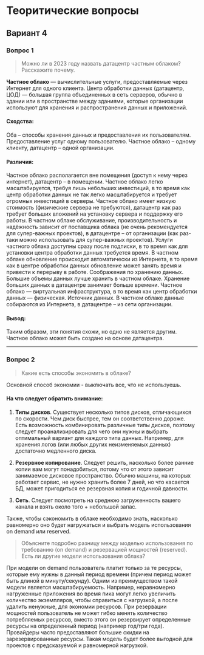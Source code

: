 # Теоритические вопросы
## Вариант 4
### Вопрос 1
> Можно ли в 2023 году назвать датацентр частным облаком? Расскажите почему.

**Частное облако** — вычислительные услуги, предоставляемые через Интернет для одного клиента.
Центр обработки данных (датацентр, ЦОД) — большая группа объединенных в сеть серверов, обычно в здании или в пространстве между зданиями, которые организации используют для хранения и распространения данных и приложений.

#### Сходства:
Оба – способы хранения данных и предоставления их пользователям.
Предоставление услуг одному пользователю. Частное облако – одному клиенту, датацентр – одной организации.

#### Различия:
Частное облако располагается вне помещения (доступ к нему через интернет), датацентр – в помещении. 
Частное облако легко масштабируется, требуя лишь небольших инвестиций, в то время как центр обработки данных не так легко масштабируется и требует огромных инвестиций в серверы.
Частное облако имеет низкую стоимость (физические сервера не требуются), датацентр как раз требует больших вложений на установку сервера и поддержку его работы.
В частном облаке обслуживание, производительность и надёжность зависит от поставщика облака (не очень рекомендуется для супер-важных проектов), в датацентре – от организации (как раз-таки можно использовать для супер-важных проектов).
Услуги частного облака доступны сразу после подписки, в то время как для установки центра обработки данных требуется время.
В частном облаке обновление происходит автоматически из Интернета, в то время как в центре обработки данных обновление может занять время и привести к перерыву в работе.
Соображения по хранению данных. Большие объемы данных лучше хранить в частном облаке. Хранение больших данных в датацентре занимает больше времени.
Частное облако — виртуальная инфраструктура, в то время как центр обработки данных — физическая.
Источник данных. В частном облаке данные собираются из Интернета, в датацентре – из сети организации.

#### Вывод:
Таким образом, эти понятия схожи, но одно не является другим. Частное облако может быть создано на основе датацентра.
____
### Вопрос 2
> Какие есть способы экономить в облаке?

Основной способ экономии - выключать все, что не используешь.

#### На что следует обратить внимание:

1. **Типы дисков**.
Существует несколько типов дисков, отличающихся по скорости. Чем диск быстрее, тем он соответственно дороже. Есть возможность комбинировать различные типы дисков, поэтому следует проанализировать для чего они нужны и выбрать оптимальный вариант для каждого типа данных. Например, для хранения логов (или любых других неизменяемых данных) достаточно медленного диска. 

2. **Резервное копирование**.
Следует решить, насколько более ранние копии вам могут понадобиться, потому что от этого зависит занимаемое дисковое пространство. Обычно машины, на которых работает сервис, не нужно хранить более 7 дней, но что касается БД, может пригодиться ее резервная копия и годичной давности.

3. **Сеть**.
Следует посмотреть на среднюю загруженность вашего канала и взять около того + небольшой запас.

Также, чтобы сэкономить в облаке необходимо знать, насколько равномерно оно будет нагружаться и выбрать модель использования on demand или reserved.

> Объясните подробно разницу между моделью использования по требованию (on demand) и резервацией мощностей (reserved). Есть ли другие модели использования облака?

При модели on demand пользователь платит только за те ресурсы, которые ему нужны в данный период времени (причем период может быть длиной в минуту/секунду). Одним из преимуществом такой модели является масштабируемость. Например, неравномерно нагруженные приложения во время пика могут легко увеличить количество экземпляров, чтобы справиться с нагрузкой, а после удалить ненужные, для экономии ресурсов.
При резервации мощностей пользователь не может гибко менять количество потребляемых ресурсов, вместо этого он резервирует определенные ресурсы на определенный период (например год/три года). Провайдеры часто предоставляют большие скидки на зарезервированные ресурсы. Такая модель будет более выгодной для проектов с предсказуемой и равномерной нагрузкой.
